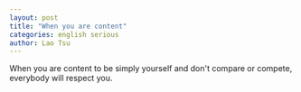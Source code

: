 ```yaml
---
layout: post
title: "When you are content"
categories: english serious
author: Lao Tsu
---
```

When you are content to be simply yourself and don't compare or compete, everybody will respect you.
